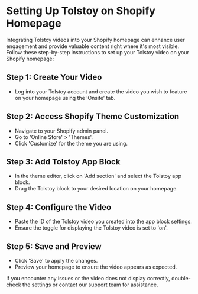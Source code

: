# Setting Up Tolstoy on Shopify Homepage

Integrating Tolstoy videos into your Shopify homepage can enhance user engagement and provide valuable content right where it's most visible. Follow these step-by-step instructions to set up your Tolstoy video on your Shopify homepage:

## Step 1: Create Your Video
- Log into your Tolstoy account and create the video you wish to feature on your homepage using the ‘Onsite’ tab.

## Step 2: Access Shopify Theme Customization
- Navigate to your Shopify admin panel.
- Go to 'Online Store' > 'Themes'.
- Click 'Customize' for the theme you are using.

## Step 3: Add Tolstoy App Block
- In the theme editor, click on 'Add section' and select the Tolstoy app block.
- Drag the Tolstoy block to your desired location on your homepage.

## Step 4: Configure the Video
- Paste the ID of the Tolstoy video you created into the app block settings.
- Ensure the toggle for displaying the Tolstoy video is set to 'on'.

## Step 5: Save and Preview
- Click 'Save' to apply the changes.
- Preview your homepage to ensure the video appears as expected.

If you encounter any issues or the video does not display correctly, double-check the settings or contact our support team for assistance.